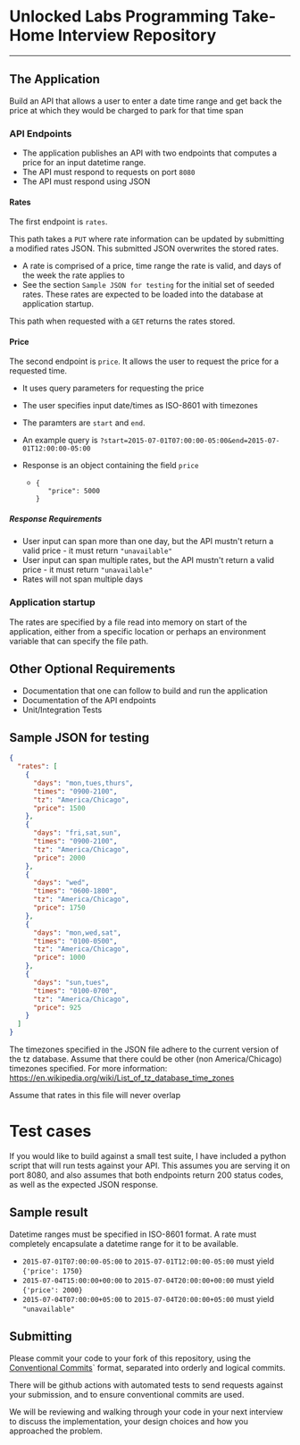 # **Unlocked Labs Programming Take-Home Interview Repository**

---

## The Application

Build an API that allows a user to enter a date time range and get back the price at which they would be charged to park for that time span

### API Endpoints

- The application publishes an API with two endpoints that computes a price for an input datetime range.
- The API must respond to requests on port `8080`
- The API must respond using JSON

#### Rates

The first endpoint is `rates`.

This path takes a `PUT` where rate information can be updated by submitting a modified rates JSON. This submitted JSON overwrites the stored rates.

- A rate is comprised of a price, time range the rate is valid, and days of the week the rate applies to
- See the section `Sample JSON for testing` for the initial set of seeded rates. These rates are expected to be loaded into the database at application startup.

This path when requested with a `GET` returns the rates stored.

#### Price

The second endpoint is `price`. It allows the user to request the price for a requested time.

- It uses query parameters for requesting the price
- The user specifies input date/times as ISO-8601 with timezones
- The paramters are `start` and `end`.
- An example query is `?start=2015-07-01T07:00:00-05:00&end=2015-07-01T12:00:00-05:00`
- Response is an object containing the field `price`

  - ```
    {
       "price": 5000
    }
    ```

##### Response Requirements

- User input can span more than one day, but the API mustn't return a valid price - it must return `"unavailable"`
- User input can span multiple rates, but the API mustn't return a valid price - it must return `"unavailable"`
- Rates will not span multiple days

### Application startup

The rates are specified by a file read into memory on start of the application, either from a specific location
or perhaps an environment variable that can specify the file path.

## Other Optional Requirements

- Documentation that one can follow to build and run the application
- Documentation of the API endpoints
- Unit/Integration Tests

## Sample JSON for testing

```json
{
  "rates": [
    {
      "days": "mon,tues,thurs",
      "times": "0900-2100",
      "tz": "America/Chicago",
      "price": 1500
    },
    {
      "days": "fri,sat,sun",
      "times": "0900-2100",
      "tz": "America/Chicago",
      "price": 2000
    },
    {
      "days": "wed",
      "times": "0600-1800",
      "tz": "America/Chicago",
      "price": 1750
    },
    {
      "days": "mon,wed,sat",
      "times": "0100-0500",
      "tz": "America/Chicago",
      "price": 1000
    },
    {
      "days": "sun,tues",
      "times": "0100-0700",
      "tz": "America/Chicago",
      "price": 925
    }
  ]
}
```

The timezones specified in the JSON file adhere to the current version of the tz database. Assume that there could be other (non America/Chicago) timezones specified. For more information: <https://en.wikipedia.org/wiki/List_of_tz_database_time_zones>

Assume that rates in this file will never overlap

# **Test cases**

If you would like to build against a small test suite, I have included a python
script that will run tests against your API. This assumes you are serving it on
port 8080, and also assumes that both endpoints return 200 status codes,
as well as the expected JSON response.

## Sample result

Datetime ranges must be specified in ISO-8601 format. A rate must completely encapsulate a datetime range for it to be available.

- `2015-07-01T07:00:00-05:00` to `2015-07-01T12:00:00-05:00` must yield `{'price': 1750}`
- `2015-07-04T15:00:00+00:00` to `2015-07-04T20:00:00+00:00` must yield `{'price': 2000}`
- `2015-07-04T07:00:00+05:00` to `2015-07-04T20:00:00+05:00` must yield `"unavailable"`

## Submitting

Please commit your code to your fork of this repository, using the [Conventional Commits](https://www.conventionalcommits.org/en/v1.0.0/#specification)` format,
separated into orderly and logical commits.

There will be github actions with automated tests to send requests against your submission, and to ensure conventional commits are used.

We will be reviewing and walking through your code in your next interview to discuss the implementation, your design choices and how you approached the problem.

